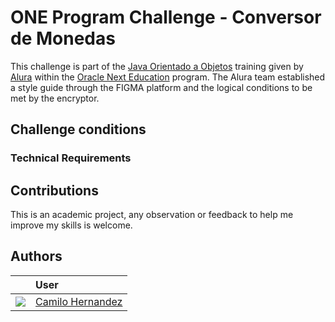 # ONE Program Challenge - Conversor de Monedas

This challenge is part of the [Java Orientado a Objetos](https://app.aluracursos.com/formacion-java-grupo7-one) training given by [Alura](https://www.aluracursos.com/) within the [Oracle Next Education](https://www.oracle.com/co/education/oracle-for-education/) program. The Alura team established a style guide through the FIGMA platform and the logical conditions to be met by the encryptor. 

## Challenge conditions

### Technical Requirements


## Contributions
This is an academic project, any observation or feedback to help me improve my skills is welcome. 

## Authors

|                                                            | User                                            |
| :--------------------------------------------------------  | :---------------------------------------------- |
| ![](https://avatars.githubusercontent.com/u/15963155?s=25) |[Camilo Hernandez](https://github.com/imkoyodev) |
